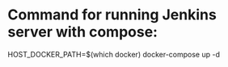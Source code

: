 # Command for running Jenkins server with compose:
HOST_DOCKER_PATH=$(which docker) docker-compose up -d
